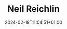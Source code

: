 ---
title: "Neil Reichlin"
date: 2024-02-18T11:04:51+01:00
draft: false
image: "img/default.jpg"
description: "Thesis Student: Machine Learning for opponent detection and tracking"
weight: 4
---